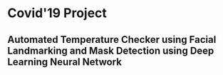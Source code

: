 # Covid'19 Project
## Automated Temperature Checker using Facial Landmarking and Mask Detection using Deep Learning Neural Network

